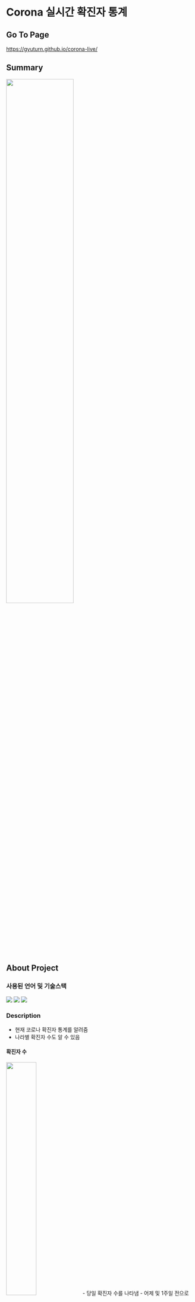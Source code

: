 # Corona 실시간 확진자 통계

## Go To Page
https://gyuturn.github.io/corona-live/

## Summary
<img src="https://user-images.githubusercontent.com/87477702/158557888-58a493ed-d89e-4b37-b801-a5111c60fbd2.PNG" width="60%"/>

## About Project

### 사용된 언어 및 기술스택

<img src="https://img.shields.io/badge/html5-E34F26?style=for-the-badge&logo=html5&logoColor=white"> <img src="https://img.shields.io/badge/css-1572B6?style=for-the-badge&logo=css3&logoColor=white"> <img src="https://img.shields.io/badge/react-61DAFB?style=for-the-badge&logo=react&logoColor=black">

### Description
- 현재 코로나 확진자 통계를 알려줌
- 나라별 확진자 수도 알 수 있음

#### 확진자 수
<img src="https://user-images.githubusercontent.com/87477702/158558640-6e4a063c-f3ea-48b8-b5a5-480a25181ca5.PNG" width="40%"/>
- 당일 확진자 수를 나타냄
- 어제 및 1주일 전으로 비교하여 나타냄

#### 주간별 확진자 수
<img src="https://user-images.githubusercontent.com/87477702/158559086-1857daa3-13fe-4fd7-8bd0-9dc5191a9039.PNG" width="40%"/>
- 꺾은선 그래프로 7일간 확진자 수 추이를 알 수 있음

#### 누적 확진자 수
<img src="https://user-images.githubusercontent.com/87477702/158559086-1857daa3-13fe-4fd7-8bd0-9dc5191a9039.PNG" width="40%"/>
- 누적된 막대형 그래프로 현재까지 누적된 확진자 수를 알 수 있음
